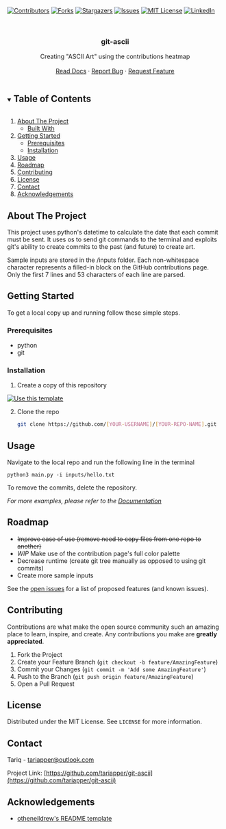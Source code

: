 <!-- PROJECT SHIELDS -->
<!--
*** I'm using markdown "reference style" links for readability.
*** Reference links are enclosed in brackets [ ] instead of parentheses ( ).
*** See the bottom of this document for the declaration of the reference variables
*** for contributors-url, forks-url, etc. This is an optional, concise syntax you may use.
*** https://www.markdownguide.org/basic-syntax/#reference-style-links
-->
[![Contributors][contributors-shield]][contributors-url]
[![Forks][forks-shield]][forks-url]
[![Stargazers][stars-shield]][stars-url]
[![Issues][issues-shield]][issues-url]
[![MIT License][license-shield]][license-url]
[![LinkedIn][linkedin-shield]][linkedin-url]


<!-- PROJECT LOGO -->
<br />
<p align="center">
  <h3 align="center">git-ascii</h3>

  <p align="center">
    Creating "ASCII Art" using the contributions heatmap
    <br />
    <br />
    <a href="https://github.com/tariapper/git-ascii/wiki">Read Docs</a>
    ·
    <a href="https://github.com/tariapper/git-ascii/issues">Report Bug</a>
    ·
    <a href="https://github.com/tariapper/git-ascii/issues">Request Feature</a>
  </p>
</p>



<!-- TABLE OF CONTENTS -->
<details open="open">
  <summary><h2 style="display: inline-block">Table of Contents</h2></summary>
  <ol>
    <li>
      <a href="#about-the-project">About The Project</a>
      <ul>
        <li><a href="#built-with">Built With</a></li>
      </ul>
    </li>
    <li>
      <a href="#getting-started">Getting Started</a>
      <ul>
        <li><a href="#prerequisites">Prerequisites</a></li>
        <li><a href="#installation">Installation</a></li>
      </ul>
    </li>
    <li><a href="#usage">Usage</a></li>
    <li><a href="#roadmap">Roadmap</a></li>
    <li><a href="#contributing">Contributing</a></li>
    <li><a href="#license">License</a></li>
    <li><a href="#contact">Contact</a></li>
    <li><a href="#acknowledgements">Acknowledgements</a></li>
  </ol>
</details>



<!-- ABOUT THE PROJECT -->
## About The Project

This project uses python's datetime to calculate the date that each commit must be sent. It uses os to send git commands to the terminal and exploits git's ability to create commits to the past (and future) to create art.

Sample inputs are stored in the /inputs folder. Each non-whitespace character represents a filled-in block on the GitHub contributions page. Only the first 7 lines and 53 characters of each line are parsed.

<!--
### Built With

* []()
* []()
* []()
-->


<!-- GETTING STARTED -->
## Getting Started

To get a local copy up and running follow these simple steps.

### Prerequisites

* python
* git
<!--  ```sh
  npm install npm@latest -g
  ```-->

### Installation

1. Create a copy of this repository

<a href="https://github.com/othneildrew/Best-README-Template">
    <img src="https://docs.github.com/assets/images/help/repository/use-this-template-button.png" alt="Use this template">
  </a>
   
2. Clone the repo
   ```sh
   git clone https://github.com/[YOUR-USERNAME]/[YOUR-REPO-NAME].git
   ```

<!-- USAGE EXAMPLES -->
## Usage

Navigate to the local repo and run the following line in the terminal

    python3 main.py -i inputs/hello.txt

To remove the commits, delete the repository.

_For more examples, please refer to the [Documentation](https://github.com/tariapper/git-ascii/wiki)_



<!-- ROADMAP -->
## Roadmap
* ~~Improve ease of use (remove need to copy files from one repo to another)~~
* _WIP_ Make use of the contribution page's full color palette
* Decrease runtime (create git tree manually as opposed to using git commits)
* Create more sample inputs

See the [open issues](https://github.com/tariapper/git-ascii/issues) for a list of proposed features (and known issues).



<!-- CONTRIBUTING -->
## Contributing

Contributions are what make the open source community such an amazing place to learn, inspire, and create. Any contributions you make are **greatly appreciated**.

1. Fork the Project
2. Create your Feature Branch (`git checkout -b feature/AmazingFeature`)
3. Commit your Changes (`git commit -m 'Add some AmazingFeature'`)
4. Push to the Branch (`git push origin feature/AmazingFeature`)
5. Open a Pull Request



<!-- LICENSE -->
## License

Distributed under the MIT License. See `LICENSE` for more information.



<!-- CONTACT -->
## Contact

Tariq - tariapper@outlook.com

Project Link: [https://github.com/tariapper/git-ascii](https://github.com/tariapper/git-ascii)



<!-- ACKNOWLEDGEMENTS -->
## Acknowledgements

* [otheneildrew's README template](https://github.com/othneildrew/Best-README-Template)






<!-- MARKDOWN LINKS & IMAGES -->
<!-- https://www.markdownguide.org/basic-syntax/#reference-style-links -->
[contributors-shield]: https://img.shields.io/github/contributors/tariapper/git-ascii.svg?style=for-the-badge
[contributors-url]: https://github.com/tariapper/git-ascii/graphs/contributors
[forks-shield]: https://img.shields.io/github/forks/tariapper/git-ascii.svg?style=for-the-badge
[forks-url]: https://github.com/tariapper/git-ascii/network/members
[stars-shield]: https://img.shields.io/github/stars/tariapper/git-ascii.svg?style=for-the-badge
[stars-url]: https://github.com/tariapper/git-ascii/stargazers
[issues-shield]: https://img.shields.io/github/issues/tariapper/git-ascii.svg?style=for-the-badge
[issues-url]: https://github.com/tariapper/git-ascii/issues
[license-shield]: https://img.shields.io/github/license/tariapper/git-ascii.svg?style=for-the-badge
[license-url]: https://github.com/tariapper/git-ascii/blob/master/LICENSE.txt
[linkedin-shield]: https://img.shields.io/badge/-LinkedIn-black.svg?style=for-the-badge&logo=linkedin&colorB=555
[linkedin-url]: https://linkedin.com/in/tariapper
